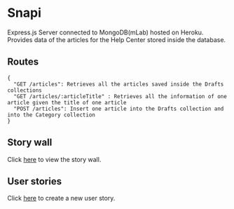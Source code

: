 # Snapi

Express.js Server connected to MongoDB(mLab) hosted on Heroku.
Provides data of the articles for the Help Center stored inside the database.

## Routes

```
{
  "GET /articles": Retrieves all the articles saved inside the Drafts collections
  "GET /articles/:articleTitle" : Retrieves all the information of one article given the title of one article
  "POST /articles": Insert one article into the Drafts collection and into the Category collection
}
```

## Story wall

Click [here](https://github.com/orgs/snaphunters/projects/1) to view the story wall.

## User stories

Click [here](https://github.com/snaphunters/snapi/issues/new?assignees=&labels=user+story&template=user-story.md&title=) to create a new user story.
